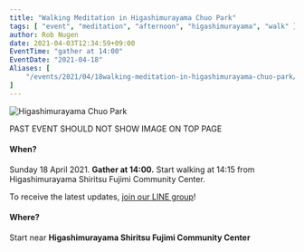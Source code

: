 ```yaml
---
title: "Walking Meditation in Higashimurayama Chuo Park"
tags: [ "event", "meditation", "afternoon", "higashimurayama", "walk" ]
author: Rob Nugen
date: 2021-04-03T12:34:59+09:00
EventTime: "gather at 14:00"
EventDate: "2021-04-18"
Aliases: [
    "/events/2021/04/18walking-meditation-in-higashimurayama-chuo-park/",
]
---
```


<img
src="//b.robnugen.com/quests/walk-to-niigata/2021/route_plans/2021_apr_03_higashimurayama_park.png"
alt="Higashimurayama Chuo Park"
class="title" />

PAST EVENT SHOULD NOT SHOW IMAGE ON TOP PAGE


#### When?

Sunday 18 April 2021. **Gather at 14:00.** Start walking at 14:15 from Higashimurayama Shiritsu Fujimi Community Center.

To receive the latest updates, [join our LINE group](/contact/)!

#### Where?

Start near **Higashimurayama Shiritsu Fujimi Community Center**
